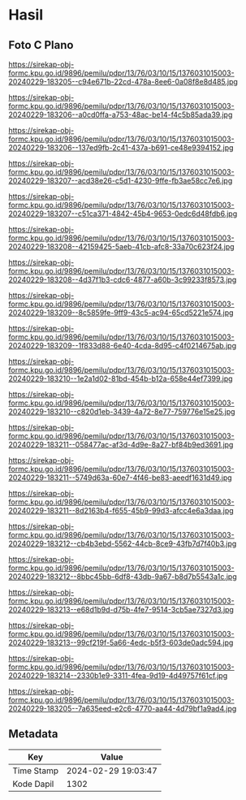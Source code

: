 # Hasil

## Foto C Plano

https://sirekap-obj-formc.kpu.go.id/9896/pemilu/pdpr/13/76/03/10/15/1376031015003-20240229-183205--c94e671b-22cd-478a-8ee6-0a08f8e8d485.jpg

https://sirekap-obj-formc.kpu.go.id/9896/pemilu/pdpr/13/76/03/10/15/1376031015003-20240229-183206--a0cd0ffa-a753-48ac-be14-f4c5b85ada39.jpg

https://sirekap-obj-formc.kpu.go.id/9896/pemilu/pdpr/13/76/03/10/15/1376031015003-20240229-183206--137ed9fb-2c41-437a-b691-ce48e9394152.jpg

https://sirekap-obj-formc.kpu.go.id/9896/pemilu/pdpr/13/76/03/10/15/1376031015003-20240229-183207--acd38e26-c5d1-4230-9ffe-fb3ae58cc7e6.jpg

https://sirekap-obj-formc.kpu.go.id/9896/pemilu/pdpr/13/76/03/10/15/1376031015003-20240229-183207--c51ca371-4842-45b4-9653-0edc6d48fdb6.jpg

https://sirekap-obj-formc.kpu.go.id/9896/pemilu/pdpr/13/76/03/10/15/1376031015003-20240229-183208--42159425-5aeb-41cb-afc8-33a70c623f24.jpg

https://sirekap-obj-formc.kpu.go.id/9896/pemilu/pdpr/13/76/03/10/15/1376031015003-20240229-183208--4d37f1b3-cdc6-4877-a60b-3c99233f8573.jpg

https://sirekap-obj-formc.kpu.go.id/9896/pemilu/pdpr/13/76/03/10/15/1376031015003-20240229-183209--8c5859fe-9ff9-43c5-ac94-65cd5221e574.jpg

https://sirekap-obj-formc.kpu.go.id/9896/pemilu/pdpr/13/76/03/10/15/1376031015003-20240229-183209--1f833d88-6e40-4cda-8d95-c4f0214675ab.jpg

https://sirekap-obj-formc.kpu.go.id/9896/pemilu/pdpr/13/76/03/10/15/1376031015003-20240229-183210--1e2a1d02-81bd-454b-b12a-658e44ef7399.jpg

https://sirekap-obj-formc.kpu.go.id/9896/pemilu/pdpr/13/76/03/10/15/1376031015003-20240229-183210--c820d1eb-3439-4a72-8e77-759776e15e25.jpg

https://sirekap-obj-formc.kpu.go.id/9896/pemilu/pdpr/13/76/03/10/15/1376031015003-20240229-183211--058477ac-af3d-4d9e-8a27-bf84b9ed3691.jpg

https://sirekap-obj-formc.kpu.go.id/9896/pemilu/pdpr/13/76/03/10/15/1376031015003-20240229-183211--5749d63a-60e7-4f46-be83-aeedf1631d49.jpg

https://sirekap-obj-formc.kpu.go.id/9896/pemilu/pdpr/13/76/03/10/15/1376031015003-20240229-183211--8d2163b4-f655-45b9-99d3-afcc4e6a3daa.jpg

https://sirekap-obj-formc.kpu.go.id/9896/pemilu/pdpr/13/76/03/10/15/1376031015003-20240229-183212--cb4b3ebd-5562-44cb-8ce9-43fb7d7f40b3.jpg

https://sirekap-obj-formc.kpu.go.id/9896/pemilu/pdpr/13/76/03/10/15/1376031015003-20240229-183212--8bbc45bb-6df8-43db-9a67-b8d7b5543a1c.jpg

https://sirekap-obj-formc.kpu.go.id/9896/pemilu/pdpr/13/76/03/10/15/1376031015003-20240229-183213--e68d1b9d-d75b-4fe7-9514-3cb5ae7327d3.jpg

https://sirekap-obj-formc.kpu.go.id/9896/pemilu/pdpr/13/76/03/10/15/1376031015003-20240229-183213--99cf219f-5a66-4edc-b5f3-603de0adc594.jpg

https://sirekap-obj-formc.kpu.go.id/9896/pemilu/pdpr/13/76/03/10/15/1376031015003-20240229-183214--2330b1e9-3311-4fea-9d19-4d49757f61cf.jpg

https://sirekap-obj-formc.kpu.go.id/9896/pemilu/pdpr/13/76/03/10/15/1376031015003-20240229-183205--7a635eed-e2c6-4770-aa44-4d79bf1a9ad4.jpg


## Metadata

| Key        | Value               |
| ---------- | ------------------- |
| Time Stamp | 2024-02-29 19:03:47 |
| Kode Dapil | 1302                |



